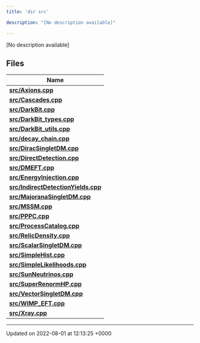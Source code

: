 ```yaml
---
title: 'dir src'

description: "[No description available]"

---
```







[No description available]

## Files

| Name           |
| -------------- |
| **[src/Axions.cpp](/documentation/code/files/axions_8cpp/#file-axions.cpp)**  |
| **[src/Cascades.cpp](/documentation/code/files/cascades_8cpp/#file-cascades.cpp)**  |
| **[src/DarkBit.cpp](/documentation/code/files/darkbit_8cpp/#file-darkbit.cpp)**  |
| **[src/DarkBit_types.cpp](/documentation/code/files/darkbit__types_8cpp/#file-darkbit-types.cpp)**  |
| **[src/DarkBit_utils.cpp](/documentation/code/files/darkbit__utils_8cpp/#file-darkbit-utils.cpp)**  |
| **[src/decay_chain.cpp](/documentation/code/files/decay__chain_8cpp/#file-decay-chain.cpp)**  |
| **[src/DiracSingletDM.cpp](/documentation/code/files/diracsingletdm_8cpp/#file-diracsingletdm.cpp)**  |
| **[src/DirectDetection.cpp](/documentation/code/files/directdetection_8cpp/#file-directdetection.cpp)**  |
| **[src/DMEFT.cpp](/documentation/code/files/dmeft_8cpp/#file-dmeft.cpp)**  |
| **[src/EnergyInjection.cpp](/documentation/code/files/energyinjection_8cpp/#file-energyinjection.cpp)**  |
| **[src/IndirectDetectionYields.cpp](/documentation/code/files/indirectdetectionyields_8cpp/#file-indirectdetectionyields.cpp)**  |
| **[src/MajoranaSingletDM.cpp](/documentation/code/files/majoranasingletdm_8cpp/#file-majoranasingletdm.cpp)**  |
| **[src/MSSM.cpp](/documentation/code/files/mssm_8cpp/#file-mssm.cpp)**  |
| **[src/PPPC.cpp](/documentation/code/files/pppc_8cpp/#file-pppc.cpp)**  |
| **[src/ProcessCatalog.cpp](/documentation/code/files/processcatalog_8cpp/#file-processcatalog.cpp)**  |
| **[src/RelicDensity.cpp](/documentation/code/files/relicdensity_8cpp/#file-relicdensity.cpp)**  |
| **[src/ScalarSingletDM.cpp](/documentation/code/files/scalarsingletdm_8cpp/#file-scalarsingletdm.cpp)**  |
| **[src/SimpleHist.cpp](/documentation/code/files/simplehist_8cpp/#file-simplehist.cpp)**  |
| **[src/SimpleLikelihoods.cpp](/documentation/code/files/simplelikelihoods_8cpp/#file-simplelikelihoods.cpp)**  |
| **[src/SunNeutrinos.cpp](/documentation/code/files/sunneutrinos_8cpp/#file-sunneutrinos.cpp)**  |
| **[src/SuperRenormHP.cpp](/documentation/code/files/superrenormhp_8cpp/#file-superrenormhp.cpp)**  |
| **[src/VectorSingletDM.cpp](/documentation/code/files/vectorsingletdm_8cpp/#file-vectorsingletdm.cpp)**  |
| **[src/WIMP_EFT.cpp](/documentation/code/files/wimp__eft_8cpp/#file-wimp-eft.cpp)**  |
| **[src/Xray.cpp](/documentation/code/files/xray_8cpp/#file-xray.cpp)**  |






-------------------------------

Updated on 2022-08-01 at 12:13:25 +0000
